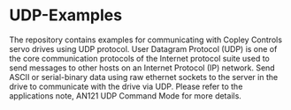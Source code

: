 # UDP-Examples
The repository contains examples for communicating with Copley Controls servo drives using UDP protocol.
User Datagram Protocol (UDP) is one of the core communication protocols of the Internet protocol suite used to send messages to other hosts on an Internet Protocol (IP) network. Send ASCII or serial-binary data using raw ethernet sockets to the server in the drive to communicate with the drive via UDP. Please refer to the applications note, AN121 UDP Command Mode for more details.
